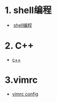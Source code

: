 

# 1. shell编程  

+  [shell编程](http://billie66.github.io/TLCL/book/index.html)  

# 2. C++  

+  [c++](https://github.com/xuelangZF/CS_Offer/tree/master/C%2B%2B)  


# 3.vimrc  
+ [vimrc config](http://www.cnblogs.com/ma6174/archive/2011/12/10/2283393.html)  




